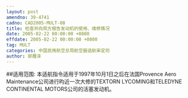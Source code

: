 ```yaml
---
layout: post
amendno: 39-4741
cadno: CAD2005-MULT-08
title: 检查并向局方报告发动机的使用、维修情况
date: 2005-02-22 00:00:00 +0800
effdate: 2005-02-22 00:00:00 +0800
tag: MULT
categories: 中国民用航空总局航空器适航审定司
author: 郭雁泽
---
```


##适用范围:
本适航指令适用于1997年10月1日之后在法国Provence Aero Maintenance公司进行昀近一次大修的TEXTORN LYCOMING和TELEDYNE CONTINENTAL MOTORS公司的活塞发动机。

